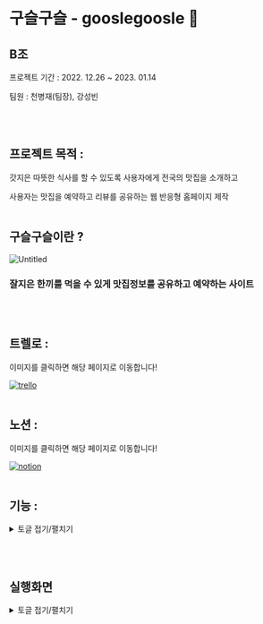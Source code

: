 
# 구슬구슬 - gooslegoosle 🍚

## B조
프로젝트 기간 : 2022. 12.26 ~ 2023. 01.14

팀원 : 천병재(팀장), 강성빈

<br><br>
## 프로젝트 목적 :

갓지은 따뜻한 식사를 할 수 있도록 사용자에게 전국의 맛집을 소개하고 

사용자는 맛집을 예약하고 리뷰를 공유하는 웹 반응형 홈페이지 제작
<br><br>


## 구슬구슬이란 ?

![Untitled](https://user-images.githubusercontent.com/113667600/209509785-9dc5a84a-8544-414e-b7de-604497148e5d.png)

### 잘지은 한끼를 먹을 수 있게 맛집정보를 공유하고 예약하는 사이트

<br><br>

## 트렐로 : 

이미지를 클릭하면 해당 페이지로 이동합니다!

[![trello](https://user-images.githubusercontent.com/113667600/213486591-200c0368-01bf-47ab-a7eb-23f43f76db25.png)](https://trello.com/b/o3e9VVuB/gooslegoosle-timeline)
<br><br>


## 노션 : 

이미지를 클릭하면 해당 페이지로 이동합니다!

[![notion](https://user-images.githubusercontent.com/113667600/213486605-dfb47065-485f-491b-ae81-3e8cbbdbfbed.png)](https://1000bang.notion.site/Project-373eb1c07a074cff9e69d2c44bae356d)
<br><br>


## 기능 :
<details>
<summary>토글 접기/펼치기</summary>
<div markdown="1">

### 유저 : 

- 회원가입
    - Postcode API
- 로그인 (카카오, 네이버, 구글 로그인 api)
- 유저 정보 수정
- 맛집 검색
    - 가게 디테일 페이지
        - 지도 api
        - 가게 정보 사용자에게 보여줌
        - 카카오 메세지 api (카톡 공유)
- 가게 예약
    - 예약하기 카카오 결제 api
    - 나의 예약 내역
    - 점주가 예약 거절 시 결제 취소 api
- 리뷰 작성 및 관리
    - 댓글 기능
- 고객센터
    - 본인이 작성한 글만 볼 수 있음
    - 관리자는 다 볼 수 있음
- 메세지
    - 알림 기능
    - 메세지 보관함
    - 파트너 전환 성공시 웰컴 메세지 자동 전송
    - 경고 조치시 메세지 자동전송

### 파트너 : 

- 파트너신청
- 가게 등록
    - 메뉴등록
    - 같은 아이디로 두번 등록 시 실패 페이지 로드
- 예약관리
    - 승인/ 거절
- 통계
    - 최근 일주일 일별 예약건수
    - 최근 한달 주별 예약건수
    - 최근 6개월 월별 예약건수
- 고객센터를 통해 블랙 컨슈머 신고
- 리뷰 답글 / 관리

### 관리자 :

- 매거진/ 공지사항 작성
    - 새로운 회원 또는 게시물 등록시 24시간 동안 new 표시
- 파트너신청 승인  (점주가 파트너신청 시 검수 후 가게등록이 가능하게 설계)
- 유저와 파트너의 요청 관리 ( Service Center)
    - 메세지
    - 유저 및 파트너 검색
    - 유저 경고 및 이용제한 조치
- 통계
    - 최근 2주별 일별 가입건수
    - 최근 2주 일별 리뷰 등록 수
    - 최근 2주 일별 파트너십 신청 수

</div>
</details>


<br><br>


## 실행화면

<details>
<summary>토글 접기/펼치기</summary>
<div markdown="1">  
    
## 회원가입

![회원가입](https://user-images.githubusercontent.com/113667600/213486888-17f63b65-5657-40c7-8971-bbedb3f11103.gif)

## 로그인 
    
![로그인](https://user-images.githubusercontent.com/113667600/213491397-9940c772-f217-47a1-9e70-5263ac297153.gif)
    
## 정보수정/ 나의리뷰 / 내 예약목록 
    
![정보수정](https://user-images.githubusercontent.com/113667600/213491430-a6b7670d-91ae-4162-9cc9-f2024e48e643.gif)
    
## 예약하기
![예약](https://user-images.githubusercontent.com/113667600/213491116-3c3cc208-f3ff-42bb-8cc0-058a92fb8c10.gif)
    
## 파트너 신청
![파트너신청](https://user-images.githubusercontent.com/113667600/213477012-5cd971d6-fdf9-4a5a-8499-8653d37ed233.gif)


## 메뉴 수정
![메뉴수정](https://user-images.githubusercontent.com/113667600/213476728-c18cfd12-8b7a-467e-8e9a-1be296f71fed.gif)
![메뉴수정2](https://user-images.githubusercontent.com/113667600/213476932-9839e62e-c2ca-4d77-9cea-bbf091374596.gif)    
    
</div>
</details>

    
<br><br>
